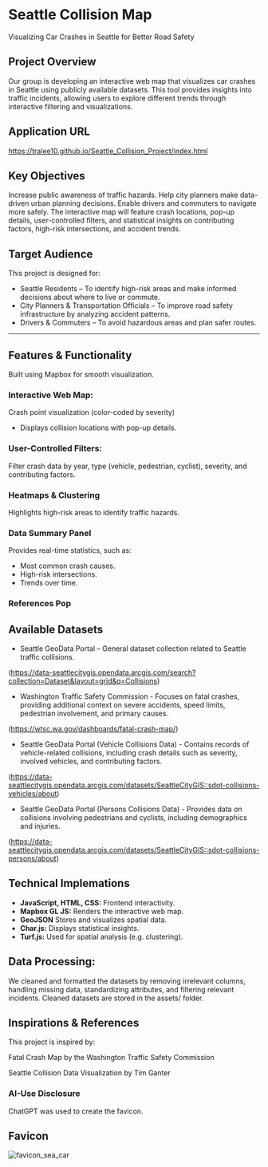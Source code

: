 # Seattle Collision Map

Visualizing Car Crashes in Seattle for Better Road Safety

## Project Overview
Our group is developing an interactive web map that visualizes car crashes in Seattle using publicly available datasets. This tool provides insights into traffic incidents, allowing users to explore different trends through interactive filtering and visualizations.

## Application URL
https://tralee10.github.io/Seattle_Collision_Project/index.html

## Key Objectives
Increase public awareness of traffic hazards.
Help city planners make data-driven urban planning decisions.
Enable drivers and commuters to navigate more safely.
The interactive map will feature crash locations, pop-up details, user-controlled filters, and statistical insights on contributing factors, high-risk intersections, and accident trends.

## Target Audience
This project is designed for:

* Seattle Residents – To identify high-risk areas and make informed decisions about where to live or commute.
* City Planners & Transportation Officials – To improve road safety infrastructure by analyzing accident patterns.
* Drivers & Commuters – To avoid hazardous areas and plan safer routes.

----- 

## Features & Functionality

Built using Mapbox for smooth visualization.

### Interactive Web Map:

Crash point visualization (color-coded by severity) 
- Displays collision locations with pop-up details.

### User-Controlled Filters:

Filter crash data by year, type (vehicle, pedestrian, cyclist), severity, and contributing factors.

### Heatmaps & Clustering

Highlights high-risk areas to identify traffic hazards.

### Data Summary Panel

Provides real-time statistics, such as:

* Most common crash causes.
* High-risk intersections.
* Trends over time.

### References Pop



## Available Datasets

* Seattle GeoData Portal – General dataset collection related to Seattle traffic collisions. 

(https://data-seattlecitygis.opendata.arcgis.com/search?collection=Dataset&layout=grid&q=Collisions)

* Washington Traffic Safety Commission - Focuses on fatal crashes, providing additional context on severe accidents, speed limits, pedestrian involvement, and primary causes. 

(https://wtsc.wa.gov/dashboards/fatal-crash-map/)

* Seattle GeoData Portal (Vehicle Collisions Data) - Contains records of vehicle-related collisions, including crash details such as severity, involved vehicles, and contributing factors. 

(https://data-seattlecitygis.opendata.arcgis.com/datasets/SeattleCityGIS::sdot-collisions-vehicles/about)

* Seattle GeoData Portal (Persons Collisions Data) - Provides data on collisions involving pedestrians and cyclists, including demographics and injuries. 

(https://data-seattlecitygis.opendata.arcgis.com/datasets/SeattleCityGIS::sdot-collisions-persons/about)

## Technical Implemations

* **JavaScript, HTML, CSS:** Frontend interactivity.
* **Mapbox GL JS:** Renders the interactive web map.
* **GeoJSON** Stores and visualizes spatial data.
* **Char.js:** Displays statistical insights.
* **Turf.js:** Used for spatial analysis (e.g. clustering).

## Data Processing:
We cleaned and formatted the datasets by removing irrelevant columns, handling missing data, standardizing attributes, and filtering relevant incidents.
Cleaned datasets are stored in the assets/ folder.


## Inspirations & References
This project is inspired by:

Fatal Crash Map by the Washington Traffic Safety Commission

Seattle Collision Data Visualization by Tim Ganter

### AI-Use Disclosure
ChatGPT was used to create the favicon.




## Favicon
![favicon_sea_car](https://github.com/user-attachments/assets/19f2ef80-dd44-444c-a53a-6d3895fe8849)
